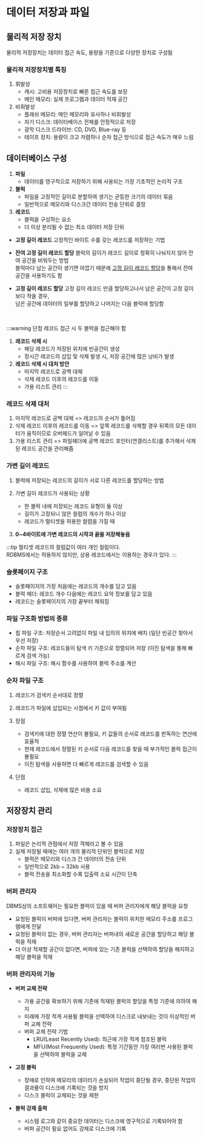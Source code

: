 # 데이터 저장과 파일

## 물리적 저장 장치
물리적 저장장치는 데이터 접근 속도, 용량을 기준으로 다양한 장치로 구성됨

### 물리적 저장장치별 특징
1. 휘발성
   - 캐시: 고비용 저장장치로 빠른 접근 속도를 보장
   - 메인 메모리: 실제 프로그램과 데이터 적재 공간
2. 비휘발성
   - 플래쉬 메모리: 메인 메모리와 유사하나 비휘발성
   - 자기 디스크: 데이터베이스 전체를 안정적으로 저장
   - 광학 디스크 드라이브: CD, DVD, Blue-ray 등
   - 테이프 장치: 용량이 크고 저렴하나 순차 접근 방식으로 접근 속도가 매우 느림

## 데이터베이스 구성
1. **파일**
   - 데이터를 영구적으로 저장하기 위해 사용되는 가장 기초적인 논리적 구조
2. **블럭**
   - 파일을 고정적인 길이로 분할하여 생기는 균등한 크기의 데이터 묶음
   - 일반적으로 메모리와 디스크간 데이터 전송 단위로 결정
3. **레코드**
   - 블럭을 구성하는 요소
   - 더 이상 분리될 수 없는 최소 데이터 저장 단위

- **고정 길이 레코드**
고정적인 바이트 수를 갖는 레코드를 저장하는 기법  

- **잔여 고정 길이 레코드 할당**
블럭의 길이가 레코드 길이로 정확히 나눠지지 않아 잔여 공간을 비워두는 방법  
블럭마다 남는 공간이 생기면 아깝기 때문에 <u>고정 길이 레코드 할당</u>을 통해서 잔여공간을 사용하기도 함

- **고정 길이 레코드 할당**
고정 길이 레코드 만큼 할당하고나서 남은 공간이 고정 길이보다 작을 경우,  
남은 공간에 데이터의 일부를 할당하고 나머지는 다음 블럭에 할당함
<br>

:::warning 단점
레코드 접근 시 두 블럭을 접근해야 함  
1. **레코드 삭제 시**
   - 해당 레코드가 저장된 위치에 빈공간이 생성
   - 장시간 레코드의 삽입 및 삭제 발생 시, 저장 공간에 많은 낭비가 발생
2. **레코드 삭제 시 대처 방안**
   - 마지막 레코드로 공백 대체
   - 삭제 레코드 이후의 레코드를 이동
   - 가용 리스트 관리
:::

### 레코드 삭제 대처
1. 마지막 레코드로 공백 대체 => 레코드의 순서가 틀어짐
2. 삭제 레코드 이후의 레코드를 이동 => 앞쪽 레코드를 삭제할 경우 뒤쪽의 모든 데이터가 움직이므로 오버헤드가 일어날 수 있음
3. 가용 리스트 관리 => 파일헤더에 공백 레코드 포인터(연결리스트)를 추가해서 삭제된 레코드 공간을 관리해줌

### 가변 길이 레코드
1. 블럭에 저장되는 레코드의 길이가 서로 다른 레코드를 할당하는 방법

2. 가변 길이 레코드가 사용되는 상황
   - 한 블럭 내에 저장되는 레코드 유형이 둘 이상
   - 길이가 고정되니 않은 컬럼의 개수가 하나 이상
   - 레코드가 멀티셋을 허용한 컬럼을 가질 때

3. **0~4바이트에 가변 레코드의 시작과 끝을 저장해놓음**

:::tip 멀티셋
레코드의 컬럼값이 여러 개인 컬럼이다.  
RDBMS에서는 허용하지 않지만, 상용 레코드에서는 이용하는 경우가 있다.
:::

### 슬롯페이지 구조
- 슬롯페이지의 가장 처음에는 레코드의 개수를 담고 있음
- 블럭 헤더: 레코드 개수 다음에는 레코드 요악 정보를 담고 있음
- 레코드는 슬롯페이지의 가장 끝부터 채워짐

### 파일 구조화 방법의 종류
- 힙 파일 구조: 저장순서 고려없이 파일 내 임의의 위치에 배치 (일단 빈공간 찾아서 우선 저장)
- 순차 파일 구조: 레코드들이 탐색 키 기준으로 정렬되어 저장 (이진 탐색을 통해 빠르게 검색 가능)
- 해시 파일 구조: 해시 함수를 사용하여 블럭 주소를 계산


### 순차 파일 구조
1. 레코드가 검색키 순서대로 정렬

2. 레코드가 파일에 삽입되는 시점에서 키 값이 부여됨

3. 장점
   - 검색키에 대한 정렬 연산이 불필요, 키 값들의 순서로 레코드를 판독하는 연산에 효율적
   - 현재 레코드에서 정렬된 키 순서로 다음 레코드를 찾을 때 부가적인 블럭 접근이 불필요
   - 이진 탐색을 사용하면 더 빠르게 레코드를 검색할 수 있음
4. 단점
   - 레코드 삽입, 삭제에 많은 비용 소요


## 저장장치 관리
### 저장장치 접근
1. 파일은 논리적 관점에서 저장 객체라고 볼 수 있음
2. 실제 저장될 때에는 여러 개의 물리적 단위인 블럭으로 저장
   - 블럭은 메모리와 디스크 간 데이터의 전송 단위
   - 일반적으로 2kb ~ 32kb 사용
   - 블럭 전송을 최소화할 수록 입출력 소요 시간이 단축

### 버퍼 관리자
DBMS상의 소프트웨어는 필요한 블럭이 있을 때 버퍼 관리자에게 해당 블럭을 요청
- 요청된 블럭이 버퍼에 있다면, 버퍼 관리자는 블럭이 위치한 메모리 주소를 프로그램에게 전달
- 요청된 블럭이 없는 경우, 버퍼 관리자는 버퍼내의 새로운 공간을 할당하고 해당 블럭을 적재
- 더 이상 적재할 공간이 없다면, 버퍼에 있는 기존 블럭을 선택하여 할당을 해지하고 해당 블럭을 적재

### 버퍼 관리자의 기능
- **버퍼 교체 전략**
   - 가용 공간을 확보하기 위해 기존에 적재된 블럭의 할당을 특정 기준에 의하여 해지
   - 미래에 가장 적게 사용될 블럭을 선택하여 디스크로 내보내는 것이 이상적인 버퍼 교체 전략
   - 버퍼 교체 전략 기법
     - LRU(Least Recently Used): 최근에 가장 적게 참조된 블럭
     - MFU(Most Frequently Used): 특정 기간동안 가장 여러번 사용된 블럭을 선택하여 블럭을 교체

- **고정 블럭**
  - 장애로 인하여 메모리의 데이터가 손실되어 작업이 중단될 경우, 중단된 작업의 결과물이 디스크에 기록되는 것을 방지
  - 디스크 블럭이 교체되는 것을 제한

- **블럭 강제 출력**
  - 시스템 로그와 같이 중요한 데이터는 디스크에 영구적으로 기록되어야 함
  - 버퍼 공간이 필요 없어도 강제로 디스크에 기록